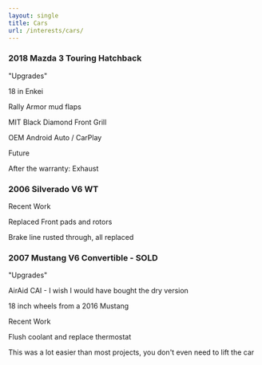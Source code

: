 ```yaml
---
layout: single
title: Cars
url: /interests/cars/
---
```

### 2018 Mazda 3 Touring Hatchback

"Upgrades"

 18 in Enkei <wheels>

 Rally Armor mud flaps

 MIT Black Diamond Front Grill

 OEM Android Auto / CarPlay

Future

 After the warranty: Exhaust

### 2006 Silverado V6 WT

Recent Work

 Replaced Front pads and rotors

 Brake line rusted through, all replaced

### 2007 Mustang V6 Convertible - SOLD

"Upgrades"

 AirAid CAI - I wish I would have bought the dry version

 18 inch wheels from a 2016 Mustang

Recent Work

 Flush coolant and replace thermostat

  This was a lot easier than most projects, you don't even need to lift the car
